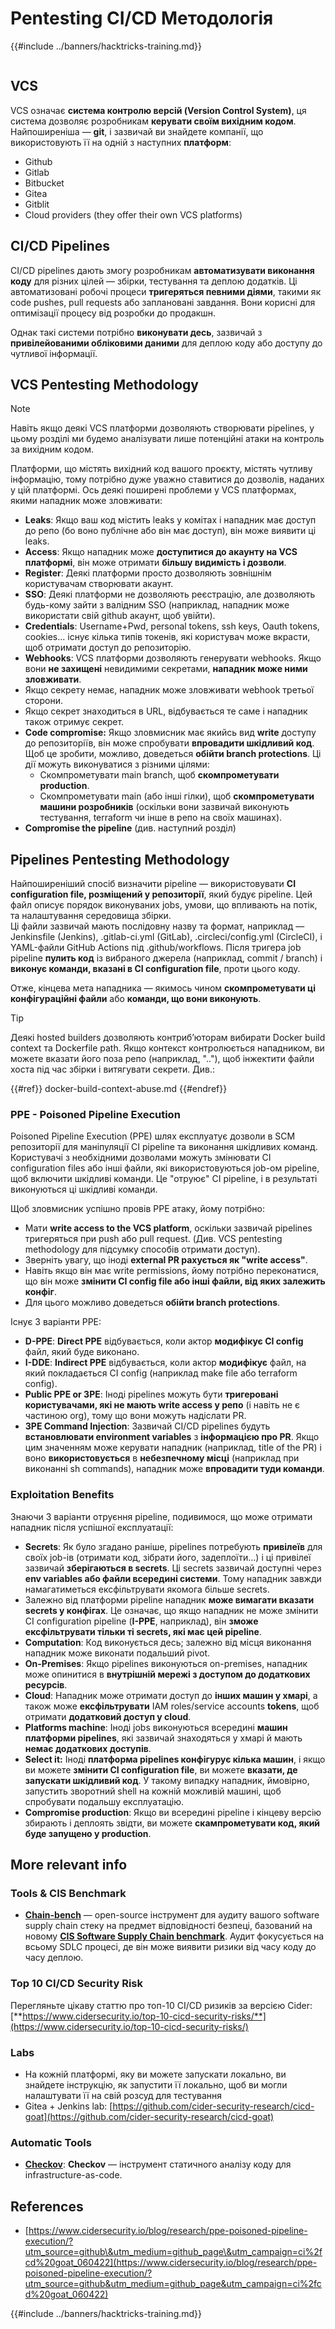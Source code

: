 # Pentesting CI/CD Методологія

{{#include ../banners/hacktricks-training.md}}

<figure><img src="../images/CLOUD-logo-letters.svg" alt=""><figcaption></figcaption></figure>

## VCS

VCS означає **система контролю версій (Version Control System)**, ця система дозволяє розробникам **керувати своїм вихідним кодом**. Найпоширеніша — **git**, і зазвичай ви знайдете компанії, що використовують її на одній з наступних **платформ**:

- Github
- Gitlab
- Bitbucket
- Gitea
- Gitblit
- Cloud providers (they offer their own VCS platforms)


## CI/CD Pipelines

CI/CD pipelines дають змогу розробникам **автоматизувати виконання коду** для різних цілей — збірки, тестування та деплою додатків. Ці автоматизовані робочі процеси **тригеряться певними діями**, такими як code pushes, pull requests або заплановані завдання. Вони корисні для оптимізації процесу від розробки до продакшн.

Однак такі системи потрібно **виконувати десь**, зазвичай з **привілейованими обліковими даними** для деплою коду або доступу до чутливої інформації.

## VCS Pentesting Methodology

> [!NOTE]
> Навіть якщо деякі VCS платформи дозволяють створювати pipelines, у цьому розділі ми будемо аналізувати лише потенційні атаки на контроль за вихідним кодом.

Платформи, що містять вихідний код вашого проєкту, містять чутливу інформацію, тому потрібно дуже уважно ставитися до дозволів, наданих у цій платформі. Ось деякі поширені проблеми у VCS платформах, якими нападник може зловживати:

- **Leaks**: Якщо ваш код містить leaks у комітах і нападник має доступ до репо (бо воно публічне або він має доступ), він може виявити ці leaks.
- **Access**: Якщо нападник може **доступитися до акаунту на VCS платформі**, він може отримати **більшу видимість і дозволи**.
- **Register**: Деякі платформи просто дозволяють зовнішнім користувачам створювати акаунт.
- **SSO**: Деякі платформи не дозволяють реєстрацію, але дозволяють будь-кому зайти з валідним SSO (наприклад, нападник може використати свій github акаунт, щоб увійти).
- **Credentials**: Username+Pwd, personal tokens, ssh keys, Oauth tokens, cookies... існує кілька типів токенів, які користувач може вкрасти, щоб отримати доступ до репозиторію.
- **Webhooks**: VCS платформи дозволяють генерувати webhooks. Якщо вони **не захищені** невидимими секретами, **нападник може ними зловживати**.
- Якщо секрету немає, нападник може зловживати webhook третьої сторони.
- Якщо секрет знаходиться в URL, відбувається те саме і нападник також отримує секрет.
- **Code compromise:** Якщо зловмисник має якийсь вид **write** доступу до репозиторіїв, він може спробувати **впровадити шкідливий код**. Щоб це зробити, можливо, доведеться **обійти branch protections**. Ці дії можуть виконуватися з різними цілями:
  - Скомпрометувати main branch, щоб **скомпрометувати production**.
  - Скомпрометувати main (або інші гілки), щоб **скомпрометувати машини розробників** (оскільки вони зазвичай виконують тестування, terraform чи інше в репо на своїх машинах).
- **Compromise the pipeline** (див. наступний розділ)

## Pipelines Pentesting Methodology

Найпоширеніший спосіб визначити pipeline — використовувати **CI configuration file, розміщений у репозиторії**, який будує pipeline. Цей файл описує порядок виконуваних jobs, умови, що впливають на потік, та налаштування середовища збірки.\
Ці файли зазвичай мають послідовну назву та формат, наприклад — Jenkinsfile (Jenkins), .gitlab-ci.yml (GitLab), .circleci/config.yml (CircleCI), і YAML-файли GitHub Actions під .github/workflows. Після тригера job pipeline **пулить код** із вибраного джерела (наприклад, commit / branch) і **виконує команди, вказані в CI configuration file**, проти цього коду.

Отже, кінцева мета нападника — якимось чином **скомпрометувати ці конфігураційні файли** або **команди, що вони виконують**.

> [!TIP]
> Деякі hosted builders дозволяють контриб’юторам вибирати Docker build context та Dockerfile path. Якщо контекст контролюється нападником, ви можете вказати його поза репо (наприклад, ".."), щоб інжектити файли хоста під час збірки і витягувати секрети. Див.:
>
>{{#ref}}
>docker-build-context-abuse.md
>{{#endref}}

### PPE - Poisoned Pipeline Execution

Poisoned Pipeline Execution (PPE) шлях експлуатує дозволи в SCM репозиторії для маніпуляції CI pipeline та виконання шкідливих команд. Користувачі з необхідними дозволами можуть змінювати CI configuration files або інші файли, які використовуються job-ом pipeline, щоб включити шкідливі команди. Це "отруює" CI pipeline, і в результаті виконуються ці шкідливі команди.

Щоб зловмисник успішно провів PPE атаку, йому потрібно:

- Мати **write access to the VCS platform**, оскільки зазвичай pipelines тригеряться при push або pull request. (Див. VCS pentesting methodology для підсумку способів отримати доступ).
- Зверніть увагу, що іноді **external PR рахується як "write access"**.
- Навіть якщо він має write permissions, йому потрібно переконатися, що він може **змінити CI config file або інші файли, від яких залежить конфіг**.
- Для цього можливо доведеться **обійти branch protections**.

Існує 3 варіанти PPE:

- **D-PPE**: **Direct PPE** відбувається, коли актор **модифікує CI config** файл, який буде виконано.
- **I-DDE**: **Indirect PPE** відбувається, коли актор **модифікує** файл, на який покладається CI config (наприклад make file або terraform config).
- **Public PPE or 3PE**: Іноді pipelines можуть бути **тригеровані користувачами, які не мають write access у репо** (і навіть не є частиною org), тому що вони можуть надіслати PR.
- **3PE Command Injection**: Зазвичай CI/CD pipelines будуть **встановлювати environment variables** з **інформацією про PR**. Якщо цим значенням може керувати нападник (наприклад, title of the PR) і воно **використовується** в **небезпечному місці** (наприклад при виконанні sh commands), нападник може **впровадити туди команди**.

### Exploitation Benefits

Знаючи 3 варіанти отруєння pipeline, подивимося, що може отримати нападник після успішної експлуатації:

- **Secrets**: Як було згадано раніше, pipelines потребують **привілеїв** для своїх job-ів (отримати код, зібрати його, задеплоїти...) і ці привілеї зазвичай **зберігаються в secrets**. Ці secrets зазвичай доступні через **env variables або файли всередині системи**. Тому нападник завжди намагатиметься ексфільтрувати якомога більше secrets.
- Залежно від платформи pipeline нападник **може вимагати вказати secrets у конфігах**. Це означає, що якщо нападник не може змінити CI configuration pipeline (**I-PPE**, наприклад), він **зможе ексфільтрувати тільки ті secrets, які має цей pipeline**.
- **Computation**: Код виконується десь; залежно від місця виконання нападник може виконати подальший pivot.
- **On-Premises**: Якщо pipelines виконуються on-premises, нападник може опинитися в **внутрішній мережі з доступом до додаткових ресурсів**.
- **Cloud**: Нападник може отримати доступ до **інших машин у хмарі**, а також може **ексфільтрувати** IAM roles/service accounts **tokens**, щоб отримати **додатковий доступ у cloud**.
- **Platforms machine**: Іноді jobs виконуються всередині **машин платформи pipelines**, які зазвичай знаходяться у хмарі й мають **немає додаткових доступів**.
- **Select it:** Іноді **платформа pipelines конфігурує кілька машин**, і якщо ви можете **змінити CI configuration file**, ви можете **вказати, де запускати шкідливий код**. У такому випадку нападник, ймовірно, запустить зворотний shell на кожній можливій машині, щоб спробувати подальшу експлуатацію.
- **Compromise production**: Якщо ви всередині pipeline і кінцеву версію збирають і деплоять звідти, ви можете **скампрометувати код, який буде запущено у production**.

## More relevant info

### Tools & CIS Benchmark

- [**Chain-bench**](https://github.com/aquasecurity/chain-bench) — open-source інструмент для аудиту вашого software supply chain стеку на предмет відповідності безпеці, базований на новому [**CIS Software Supply Chain benchmark**](https://github.com/aquasecurity/chain-bench/blob/main/docs/CIS-Software-Supply-Chain-Security-Guide-v1.0.pdf). Аудит фокусується на всьому SDLC процесі, де він може виявити ризики від часу коду до часу деплою.

### Top 10 CI/CD Security Risk

Перегляньте цікаву статтю про топ-10 CI/CD ризиків за версією Cider: [**https://www.cidersecurity.io/top-10-cicd-security-risks/**](https://www.cidersecurity.io/top-10-cicd-security-risks/)

### Labs

- На кожній платформі, яку ви можете запускати локально, ви знайдете інструкцію, як запустити її локально, щоб ви могли налаштувати її на свій розсуд для тестування
- Gitea + Jenkins lab: [https://github.com/cider-security-research/cicd-goat](https://github.com/cider-security-research/cicd-goat)

### Automatic Tools

- [**Checkov**](https://github.com/bridgecrewio/checkov): **Checkov** — інструмент статичного аналізу коду для infrastructure-as-code.

## References

- [https://www.cidersecurity.io/blog/research/ppe-poisoned-pipeline-execution/?utm_source=github\&utm_medium=github_page\&utm_campaign=ci%2fcd%20goat_060422](https://www.cidersecurity.io/blog/research/ppe-poisoned-pipeline-execution/?utm_source=github&utm_medium=github_page&utm_campaign=ci%2fcd%20goat_060422)


{{#include ../banners/hacktricks-training.md}}
